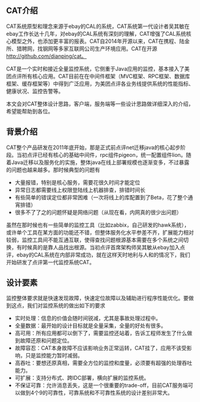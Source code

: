 ## CAT介绍

CAT系统原型和理念来源于ebay的CAL的系统，CAT系统第一代设计者吴其敏在ebay工作长达十几年，对ebay的CAL系统有深刻的理解，CAT增强了CAL系统核心模型之外，也添加更丰富的报表。CAT自2014年开源以来，CAT在携程、陆金所、猎聘网，找钢网等多家互联网公司生产环境应用。CAT在开源 http://github.com/dianping/cat。

CAT是一个实时和接近全量监控系统，它侧重于Java应用的监控，基本接入了美团点评所有核心应用。CAT目前在在中间件框架（MVC框架、RPC框架、数据库框架、缓存框架等）中得到广泛应用，为美团点评各业务线提供系统的性能指标、健康状况、监控告警等。

本文会对CAT整体设计思路，客户端，服务端等一些设计思路做详细深入的介绍，希望能帮助到各位。

## 背景介绍
CAT整个产品研发在2011年底开始，那是正式前点评net迁移java的核心起步阶段。当初点评已经有核心的基础中间件，rpc组件pigeon，统一配置组件lion。随着Java迁移以及服务化的实施，整体java在线上部署规模也逐渐变多，不过暴露的问题也越来越多。那时候典型的问题有

 - 大量报错，特别是核心服务，需要花很久时间才能定位
 - 异常日志都需要线上权限登陆线上机器排查，排错时间长
 - 有些简单的错误定位都非常困难（一次将线上的库配置到了Beta，花了整个通宵排错）
 - 很多不了了之的问题怀疑是网络问题（从现在看，内网真的很少出问题）
 
虽然在那时候也有一些简单的监控工具（比如zabbix，自己研发的hawk系统），或许单个工具在某方面的功能还不错，但整体服务化水平参差不齐，扩展能力相对较弱，监控工具间不能互通互联，使得查找问题根源基本需要在多个系统之间切换，有时候真的是靠人品找出根源。当初点评首席架构师吴其敏从ebay加入点评，ebay的CAL系统在内部非常成功，就在这样天时地利与人和的情况下，我们开始研发了点评第一代监控系统CAT。


## 设计要素

监控整体要求就是快速发现故障，快速定位故障以及辅助进行程序性能优化。要做到这点，我们对监控系统的做出如下的要求

- 实时处理：信息的价值会随时间锐减，尤其是事故处理过程中。
- 全量数据：最开始的设计目标就是全量采集，全量的好处有很多。
- 高可用：所有应用都可以倒下了，需要监控还站着，告诉工程师发生了什么做到故障还原和问题定位。
- 故障容忍：CAT本身故障不应该影响业务正常运转，CAT挂了，应用不该受影响，只是监控能力暂时减弱。
- 高吞吐：要想还原真相，需要全方位的监控和度量，必须要有超强的处理吞吐能力。
- 可扩展：支持分布式、跨IDC部署，横向扩展的监控系统。
- 不保证可靠：允许消息丢失，这是一个很重要的trade-off，目前CAT服务端可以做到4个9的可靠性，可靠系统和不可靠性系统的设计差别非常大。

